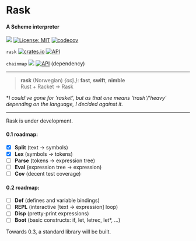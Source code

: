 # Rask

#### A Scheme interpreter

[![](https://img.shields.io/badge/github-Vanille--N/rask-8da0cb?logo=github)](https://github.com/Vanille-N/rask)
[![License: MIT](https://img.shields.io/badge/License-MIT-yellow.svg)](https://opensource.org/licenses/MIT)
[![codecov](https://codecov.io/gh/Vanille-N/rask/branch/master/graph/badge.svg)](https://codecov.io/gh/Vanille-N/rask)

`rask` [![crates.io](http://meritbadge.herokuapp.com/rask)](https://crates.io/crates/rask)
[![API](https://docs.rs/rask/badge.svg)](https://docs.rs/rask)

`chainmap` [![](http://meritbadge.herokuapp.com/chainmap)](https://crates.io/crates/chainmap)
[![API](https://docs.rs/chainmap/badge.svg)](https://docs.rs/chainmap) (dependency)


---
> **rask** (Norwegian) *{adj.}*: **fast**, **swift**, **nimble**<br>Rust + Racket → Rask

**I could've gone for 'rasket', but as that one means 'trash'/'heavy' depending on the language, I decided against it.*

---

Rask is under development.

#### 0.1 roadmap:
- [X] **Split** (text → symbols)
- [X] **Lex** (symbols → tokens)
- [ ] **Parse** (tokens → expression tree)
- [ ] **Eval** (expression tree → expression)
- [ ] **Cov** (decent test coverage)

#### 0.2 roadmap:
- [ ] **Def** (defines and variable bindings)
- [ ] **REPL** (interactive [text → expression] loop)
- [ ] **Disp** (pretty-print expressions)
- [ ] **Boot** (basic constructs: if, let, letrec, let*, ...)

Towards 0.3, a standard library will be built.
